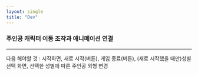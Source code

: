 ```yaml
---
layout: single
title: "Dev"
---
```


### 주인공 캐릭터 이동 조작과 애니메이션 연결





---

다음 해야할 것 : 시작화면, 새로 시작(버튼), 게임 종료(버튼), (새로 시작했을 때만)성별 선택 화면, 선택한 성별에 따른 주인공 외형 변경
